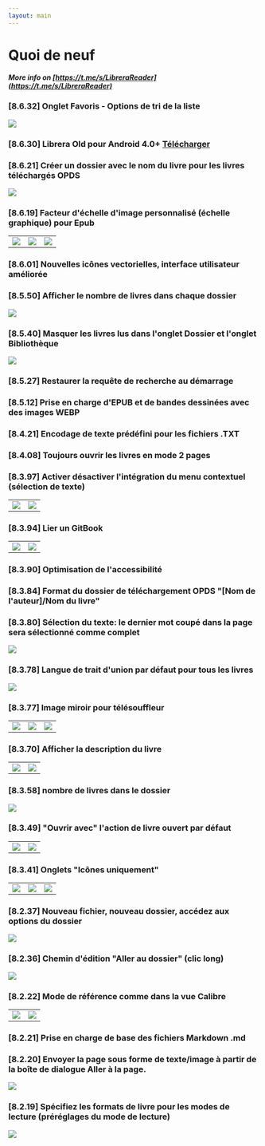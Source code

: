 ```yaml
---
layout: main
---
```


# Quoi de neuf

<b><i>More info on [https://t.me/s/LibreraReader](https://t.me/s/LibreraReader)</i></b>

### [8.6.32] Onglet Favoris - Options de tri de la liste
<img class="i" src="8.6.32.png" />

### [8.6.30] Librera Old pour Android 4.0+ [Télécharger](https://github.com/foobnix/LibreraReader/releases/)
### [8.6.21] Créer un dossier avec le nom du livre pour les livres téléchargés OPDS
<img class="i" src="8.6.21.png" />

### [8.6.19] Facteur d'échelle d'image personnalisé (échelle graphique) pour Epub

||||
|-|-|-|
|![](8.6.19a.png)|![](8.6.19.png)|![](8.6.19b.png)|

### [8.6.01] Nouvelles icônes vectorielles, interface utilisateur améliorée
### [8.5.50] Afficher le nombre de livres dans chaque dossier
<img class="i" src="8.5.50.png" />

### [8.5.40] Masquer les livres lus dans l'onglet Dossier et l'onglet Bibliothèque
<img class="i" src="8.5.40.png" />


### [8.5.27] Restaurer la requête de recherche au démarrage

### [8.5.12] Prise en charge d'EPUB et de bandes dessinées avec des images WEBP
### [8.4.21] Encodage de texte prédéfini pour les fichiers .TXT
### [8.4.08] Toujours ouvrir les livres en mode 2 pages

### [8.3.97] Activer désactiver l'intégration du menu contextuel (sélection de texte)
|||
|-|-|
|![](8.3.97a.png)|![](8.3.97b.png)|

### [8.3.94] Lier un GitBook

|||
|-|-|
|![](8.3.94a.png)|![](8.3.94b.png)|

### [8.3.90] Optimisation de l'accessibilité

### [8.3.84] Format du dossier de téléchargement OPDS &quot;[Nom de l'auteur]/Nom du livre&quot;

### [8.3.80] Sélection du texte: le dernier mot coupé dans la page sera sélectionné comme complet

<img class="i" src="8.3.80.png" />

### [8.3.78] Langue de trait d'union par défaut pour tous les livres

<img class="i" src="8.3.78.png" />

### [8.3.77] Image miroir pour télésouffleur

||||
|-|-|-|
|![](8.3.77c.jpg)|![](8.3.77a.jpg)|![](8.3.77b.jpg)|

### [8.3.70] Afficher la description du livre

|||
|-|-|
|![](8.3.70a.jpg)|![](8.3.70b.jpg)|


### [8.3.58] nombre de livres dans le dossier

<img class="i" src="8.3.58.jpg" />

### [8.3.49] &quot;Ouvrir avec&quot; l'action de livre ouvert par défaut

|||
|-|-|
|![](8.3.49a.jpg)|![](8.3.49b.jpg)|


### [8.3.41] Onglets &quot;Icônes uniquement&quot;

||||
|-|-|-|
|![](8.3.41a.jpg)|![](8.3.41b.jpg)|![](8.3.41c.jpg)|


### [8.2.37] Nouveau fichier, nouveau dossier, accédez aux options du dossier

<img class="i" src="8.2.37.jpg" />

### [8.2.36] Chemin d'édition &quot;Aller au dossier&quot; (clic long)

<img class="i" src="8.2.36.jpg" />


### [8.2.22] Mode de référence comme dans la vue Calibre

|||
|-|-|
|![](8.2.22a.jpg)|![](8.2.22b.jpg)|

### [8.2.21] Prise en charge de base des fichiers Markdown .md

### [8.2.20] Envoyer la page sous forme de texte/image à partir de la boîte de dialogue Aller à la page.

<img class="i" src="8.2.20.jpg" />

### [8.2.19] Spécifiez les formats de livre pour les modes de lecture (préréglages du mode de lecture)

<img class="i" src="8.2.19.jpg" />
